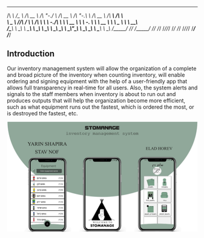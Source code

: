 

 ______     ______   ______     __    __     ______     __   __     ______     ______     ______    
/\  ___\   /\__  _\ /\  __ \   /\ "-./  \   /\  __ \   /\ "-.\ \   /\  __ \   /\  ___\   /\  ___\   
\ \___  \  \/_/\ \/ \ \ \/\ \  \ \ \-./\ \  \ \  __ \  \ \ \-.  \  \ \  __ \  \ \ \__ \  \ \  __\   
 \/\_____\    \ \_\  \ \_____\  \ \_\ \ \_\  \ \_\ \_\  \ \_\\"\_\  \ \_\ \_\  \ \_____\  \ \_____\ 
  \/_____/     \/_/   \/_____/   \/_/  \/_/   \/_/\/_/   \/_/ \/_/   \/_/\/_/   \/_____/   \/_____/ 
                                                                                                                                                                                                                                     
## Introduction
Our inventory management system will allow the organization of a complete and broad picture of the inventory when counting inventory, will enable ordering and signing equipment with the help of a user-friendly app that allows full transparency in real-time for all users. 
Also, the system alerts and signals to the staff members when inventory is about to run out and produces outputs that will help the organization become more efficient, such as what equipment runs out the fastest, which is ordered the most, or is destroyed the fastest, etc.


![](files/readme_file.jpg)
